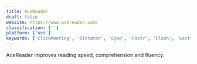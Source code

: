 ```yaml
---
title: AceReader
draft: false 
website: https://www.acereader.com/
classification: ['']
platform: ['Web']
keywords: ['ClickMeeting', 'Dictator', 'Eyeq', 'Fastr', 'Flash', 'Lectito', 'Lumosity', 'Plotagon', 'ReadQuick', 'Reasy', 'Reedy', 'Spreed', 'Spreeder', 'Spritz', 'Spritz Bookmarklet', 'WordFlashReader']
---
```

AceReader improves reading speed, comprehension and fluency.